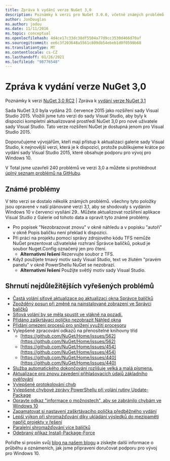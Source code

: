```yaml
---
title: Zpráva k vydání verze NuGet 3,0
description: Poznámky k verzi pro NuGet 3.0.0, včetně známých problémů, oprav chyb, přidaných funkcí a chcete odeslat obecnou.
author: JonDouglas
ms.author: jodou
ms.date: 11/11/2016
ms.topic: conceptual
ms.openlocfilehash: 4d4ce17c33dc38df5504a77d9cc3530d466d70af
ms.sourcegitcommit: ee6c3f203648a5561c809db54ebeb1d0f0598b68
ms.translationtype: MT
ms.contentlocale: cs-CZ
ms.lasthandoff: 01/26/2021
ms.locfileid: "98776548"
---
```

# <a name="nuget-30-release-notes"></a>Zpráva k vydání verze NuGet 3,0

Poznámky k verzi [NuGet 3,0 RC2](../release-notes/nuget-3.0-RC2.md)  |  Zpráva k [vydání verze NuGet 3,1](../release-notes/nuget-3.1.md)

Sada NuGet 3,0 byla vydána 20. července 2015 jako rozšíření sady Visual Studio 2015. Vložili jsme tuto verzi do sady Visual Studio, aby byly k dispozici kompletní aktualizované prostředí NuGet 3,0 pro nové uživatele sady Visual Studio. Tato verze rozšíření NuGet je dostupná jenom pro Visual Studio 2015.

Doporučujeme vývojářům, kteří mají přístup k aktualizaci galerie sady Visual Studio, k nejnovější verzi, která je k dispozici, protože publikujeme krátce po vydání sady Visual Studio 2015, které obsahuje podporu pro vývoj pro Windows 10.

V Total jsme uzavřeli 240 problémů ve verzi 3,0 a můžete si prohlédnout [úplný seznam problémů na GitHubu](https://github.com/NuGet/Home/issues?q=milestone%3A3.0.0-RTM+is%3Aclosed).

## <a name="known-issues"></a>Známé problémy

V této verzi se dostalo několik známých problémů. všechny tyto položky jsou opravené v naší plánované verzi 3,1, aby se shodovaly s vydáním Windows 10 v červenci vysílání 29..  Můžete aktualizovat rozšíření aplikace Visual Studio z Galerie od tohoto data a opravit tyto známé problémy.

*  Pro popisek "Nezobrazovat znovu" v okně náhledu a v popisku "autoři" v okně Popis balíčku není překlad k dispozici.
*  Při práci na projektu pomocí správy zdrojového kódu TFS nemůže NuGet prezentovat uživatelské rozhraní Správce balíčků, pokud je soubor Nuget.Config označený jen pro čtení.
   * **Alternativní řešení** Rezervujte soubor z TFS.
*  Když použijete tmavý motiv sady Visual Studio, text ve žlutém "pravém panelu" v okně PowerShellu NuGet se nezobrazí.
   * **Alternativní řešení** Použijte světlý motiv sady Visual Studio.


## <a name="summary-of-top-issues-resolved"></a>Shrnutí nejdůležitějších vyřešených problémů

* [Častá volání síťové aktualizace po aktualizaci okna Správce balíčků](https://github.com/NuGet/Home/issues/515)
* [Zpožděný posun při změně na nainstalované zobrazení ve Správci balíčků](https://github.com/NuGet/Home/issues/519)
* [Síťová volání by se měla spustit ve vlákně na pozadí.](https://github.com/NuGet/Home/issues/516)
* [Přidáno zaškrtávací políčko nezobrazit Náhled okna](https://github.com/NuGet/Home/issues/566)
* [Přidání omezení procesů pro snížení využití procesoru](https://github.com/NuGet/Home/issues/356)
* Vylepšené zpracování odkazů na přenositelné knihovny tříd
    * [https://github.com/NuGet/Home/issues/562](https://github.com/NuGet/Home/issues/562)
    * [https://github.com/NuGet/Home/issues/454](https://github.com/NuGet/Home/issues/454)
    * [https://github.com/NuGet/Home/issues/440](https://github.com/NuGet/Home/issues/440)
* [Služba automatického dokončování rozlišuje velká a malá písmena.](https://github.com/NuGet/Home/issues/198)
* [Aktualizace pro znovu zavedení přihlašovacích údajů základního ověřování](https://github.com/NuGet/Home/issues/456)
* [Vylepšené protokolování chyb](https://github.com/NuGet/Home/issues/407)
* [Vylepšené chybové zprávy PowerShellu při volání rutiny Update-Package](https://github.com/NuGet/Home/issues/5)
* [Opravte odkaz "informace o možnostech", aby se zabránilo chybám ve Windows 10](https://github.com/NuGet/Home/issues/822)
* [Zapamatovat si nastavení zaškrtávacího políčka předběžného vydání](https://github.com/NuGet/Home/issues/732)
* [Lepší výkon při shromažďování díky ukládání výsledků do mezipaměti napříč projekty v řešení](https://github.com/NuGet/Home/issues/721)
* [Paralelní shromažďování více balíčků](https://github.com/NuGet/Home/issues/713)
* [Odebraný příkaz Install-Package-Force](https://github.com/NuGet/Home/issues/697)

Pořiďte si prosím svůj [blog na našem blogu](http://blog.nuget.org) a získejte další informace o průběhu a oznámeních, jak jsme připraveni doručovat podporu pro vývoj pro Windows 10.